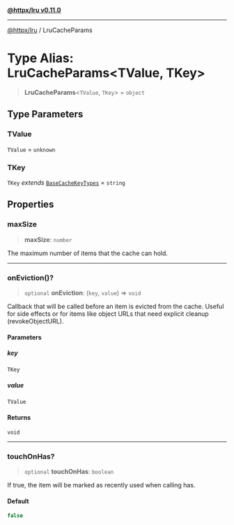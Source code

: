 [**@httpx/lru v0.11.0**](../README.md)

***

[@httpx/lru](../README.md) / LruCacheParams

# Type Alias: LruCacheParams\<TValue, TKey\>

> **LruCacheParams**\<`TValue`, `TKey`\> = `object`

## Type Parameters

### TValue

`TValue` = `unknown`

### TKey

`TKey` *extends* [`BaseCacheKeyTypes`](BaseCacheKeyTypes.md) = `string`

## Properties

### maxSize

> **maxSize**: `number`

The maximum number of items that the cache can hold.

***

### onEviction()?

> `optional` **onEviction**: (`key`, `value`) => `void`

Callback that will be called before an item is evicted from the cache.
Useful for side effects or for items like object URLs that need explicit cleanup (revokeObjectURL).

#### Parameters

##### key

`TKey`

##### value

`TValue`

#### Returns

`void`

***

### touchOnHas?

> `optional` **touchOnHas**: `boolean`

If true, the item will be marked as recently used when calling has.

#### Default

```ts
false
```
